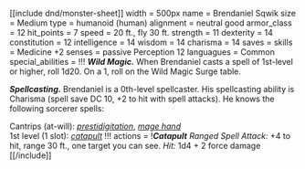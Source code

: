 [[include dnd/monster-sheet]]
width = 500px
name = Brendaniel Sqwik
size = Medium
type = humanoid (human)
alignment = neutral good
armor_class = 12
hit_points = 7
speed = 20 ft., fly 30 ft.
strength = 11
dexterity = 14
constitution = 12
intelligence = 14
wisdom = 14
charisma = 14
saves = 
skills = Medicine +2
senses = passive Perception 12
languagues = Common
special_abilities = !!! 
***Wild Magic.*** When Brendaniel casts a spell of 1st-level or higher, roll 1d20. On a 1, roll on the Wild Magic Surge table.

***Spellcasting.*** Brendaniel is a 0th-level spellcaster. His spellcasting ability is Charisma (spell save DC 10, +2 to hit with spell attacks). He knows the following sorcerer spells:

Cantrips (at-will): *[prestidigitation](/dnd/spell/prestidigitation)*, *[mage hand](/dnd/spell/mage-hand)*  
1st level (1 slot): *[catapult](/dnd/spell/catapult)*
!!!
actions = !***Catapult*** _Ranged Spell Attack:_ +4 to hit, range 30 ft., one target you can see. _Hit:_ 1d4 + 2 force damage
[[/include]]
